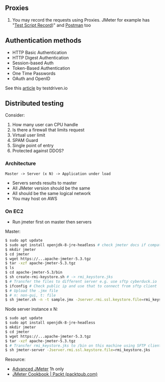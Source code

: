 ## Proxies
1. You may record the requests using Proxies. JMeter for example has "[Test Script Record](http://jmeter.apache.org/usermanual/jmeter_proxy_step_by_step.html))" and [Postman](https://learning.postman.com/docs/sending-requests/capturing-request-data/proxy/) too

## Authentication methods
+ HTTP Basic Authentication
+ HTTP Digest Authentication
+ Session-based Auth
+ Token-Based Authentication
+ One Time Passwords
+ OAuth and OpenID

See this [article]([https://testdriven.io/blog/web-authentication-methods/](https://testdriven.io/blog/web-authentication-methods/)) by testdriven.io

## Distributed testing
Consider:
1. How many user can CPU handle
2. Is there a firewall that limits request
3. Virtual user limit
4. SPAM Guard
5. Single point of entry
6. Protected against DDOS?

### Architecture
`Master -> Server (x N) -> Application under load`
- Servers sends results to master
- All JMeter version should be the same
- All should be the same logical network
- You may host on AWS

### On EC2
+ Run jmeter first on master then servers

Master:

```bash
$ sudo apt update 
$ sudo apt install openjdk-8-jre-headless # check jmeter docs if compatible
$ mkdir jmeter
$ cd jmeter
$ wget https://...apache-jmeter-5.3.tgz
$ tar -xzf apache-jmeter-5.3.tgz
$ ls
$ cd apache-jmeter-5.3/bin
$ sh create-rmi-keystore.sh # -> rmi_keystore.jks
$ # Transfer the files to different server e.g. use sftp cyberduck.io
$ ifconfig # Check public ip and use that to connect from sftp client
$ # Upload the .jmx file
$ # n: non-gui, t: file
$ sh jmeter.sh -n -t sample.jmx -Jserver.rmi.ssl.keystore.file=rmi_keystore.jks -l home/users/linux/jmeter/apache-jmeter-5.0/bin/report.jtl -R18.132.0.1,18.132.0.2
```

Node server instance x N:

```bash
$ sudo apt update
$ sudo apt install openjdk-8-jre-headless
$ mkdir jmeter
$ cd jmeter
$ wget https://...apache-jmeter-5.3.tgz
$ tar -xzf apache-jmeter-5.3.tgz
$ # Transfer rmi_keystore.jks to /bin on this machine using SFTP client
$ sh jmeter-server -Jserver.rmi.ssl.keystore.file=rmi_keystore.jks
```

Resource:
+ [Advanced JMeter](https://www.linkedin.com/learning/advanced-jmeter) 1h only
+ [JMeter Cookbook | Packt (packtpub.com)](https://www.packtpub.com/product/jmeter-cookbook/9781783988280)